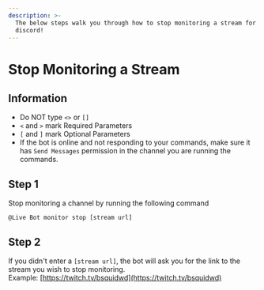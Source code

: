 ```yaml
---
description: >-
  The below steps walk you through how to stop monitoring a stream for your
  discord!
---
```


# Stop Monitoring a Stream

## Information

* Do NOT type `<>` or `[]` 
* `<` and `>` mark Required Parameters
* `[` and `]` mark Optional Parameters
* If the bot is online and not responding to your commands, make sure it has `Send Messages` permission in the channel you are running the commands.

## Step 1

Stop monitoring a channel by running the following command

```text
@Live Bot monitor stop [stream url]
```

## Step 2

If you didn't enter a `[stream url]`, the bot will ask you for the link to the stream you wish to stop monitoring.  
Example: [https://twitch.tv/bsquidwd](https://twitch.tv/bsquidwd)

